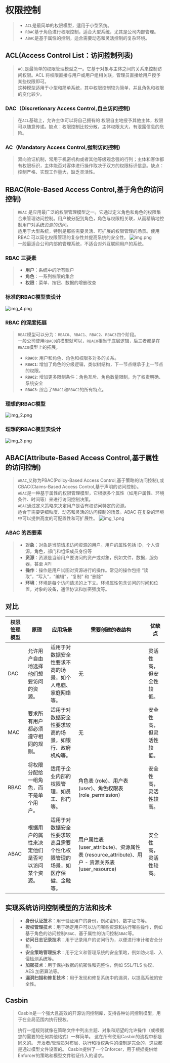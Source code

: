 # 权限控制

> - `ACL`是最简单的权限模型，适用于小型系统。
> - `RBAC`基于角色进行权限控制，适合大型系统，尤其是公司内部管理。
> - `ABAC`是基于属性的控制，适合需要动态和灵活控制的复杂环境。

## ACL(Access Control List：访问控制列表)
> `ACL`是最简单的权限管理模型之一。它基于对象与主体之间的关系来控制访问权限。ACL
> 将权限直接与用户或用户组相关联，管理员直接给用户授予某些权限即可。  
> 这种模型适用于小型和简单系统，其中权限控制较为简单，并且角色和权限的变化较少。
### DAC（Discretionary Access Control,自主访问控制)
> 在`ACL`基础上，允许主体可以将自己拥有的 权限自主地授予其他主体，权限可以随意传递。缺点：权限控制比较分散，主体权限太大，有泄露信息的危险。
### AC（Mandatory Access Control,强制访问控制)
> 双向验证机制，常用于机密机构或者其他等级观念强的行列；主体和客体都有权限标识，主体能否对客体进行操作取决于双方的权限标识信息。缺点：控制严格、实现工作量大，缺乏灵活性。

## RBAC(Role-Based Access Control,基于角色的访问控制)
> `RBAC`
> 是应用最广泛的权限管理模型之一。它通过定义角色和角色的权限集合来管理访问控制。用户被分配到角色，角色与权限相关联，从而精确地控制用户对系统资源的访问。  
> 适用于大型系统，特别是那些需要灵活、可扩展的权限管理的场景。使用 RBAC 可以简化权限管理的复杂性并提高系统的安全性。
> ![img.png](img.png)  
> 一般最适合公司内部的管理系统，不适合对外互联网用户的系统。
### RBAC 三要素
> - **用户**：系统中的所有账户
> - **角色**：一系列权限的集合
> - **权限**：菜单、按钮、数据的增删改查
### 标准的RBAC模型表设计
![img_4.png](img_4.png)
### RBAC 的深度拓展
> `RBAC`模型可以分为：`RBAC0`、`RBAC1`、`RBAC2`、`RBAC3`四个阶段。  
> 一般公司使用`RBAC0`的模型就可以，`RBAC0`相当于底层逻辑，后三者都是在`RBAC0`模型上的拓展。
> - **`RBAC0`**: 用户和角色、角色和权限多对多的关系。
> - **`RBAC1`**: 增加了角色的分级逻辑，类似树结构，下一节点继承于上一节点的权限。
> - **`RBAC2`**: 增加更多限制条件：角色互斥、角色数量限制，为了权责明确、系统安全
> - **`RBAC3`**: 综合了`RBAC1`和`RBAC2`的所有特点。
### 理想的RBAC模型
![img_2.png](img_2.png)
### 理想的RBAC模型表设计
![img_3.png](img_3.png)

## ABAC(Attribute-Based Access Control,基于属性的访问控制)
> `ABAC`,又称为PBAC(Policy-Based Access Control,基于策略的访问控制),或CBAC(Claims-Based Access
> Control,基于声明的访问控制)。  
> `ABAC`是一种基于属性的权限管理模型，它根据多个属性（如用户属性、环境条件、时间等）来进行访问控制决策。  
> `ABAC`通过定义策略来决定用户是否有权访问特定的资源。  
> 适合于需要更细粒度、动态和灵活的访问控制的场景。ABAC 在复杂的环境中可以提供高度的可配置性和可扩展性。
> ![img_1.png](img_1.png)
### ABAC 的四要素
> - **对象**：对象是当前请求访问资源的用户。用户的属性包括 ID，个人资源，角色，部门和组织成员身份等
> - **资源**：资源是当前用户要访问的资产或对象，例如文件，数据，服务器，甚至 API
> - **操作**：操作是用户试图对资源进行的操作。常见的操作包括 “读取”，“写入”，“编辑”，“复制” 和 “删除”
> - **环境**：环境是每个访问请求的上下文。环境属性包含访问的时间和位置，对象的设备，通信协议和加密强度等。

## 对比
| 权限管理模型 | 原理                      | 应用场景                                  | 需要创建的表结构                                                                     | 优缺点          |
|--------|-------------------------|---------------------------------------|------------------------------------------------------------------------------|--------------|
| DAC    | 允许用户自由地选择他们想要访问的资源。     | 适用于对数据安全性要求不高的场景，如个人电脑、家庭网络等。         | 无                                                                            | 灵活性高，但安全性较低。 |
| MAC    | 要求所有用户都必须遵守相同的规则。       | 适用于对数据安全性要求较高的场景，如银行、政府机构等。           | 无                                                                            | 安全性高，但灵活性较低。 |
| RBAC   | 将权限分配给一组角色，而不是单个用户。     | 适用于企业内部的权限管理，如员工、部门等。                 | 角色表 (role)、用户表 (user)、角色权限表 (role_permission)                                | 安全性高，灵活性较高。  |
| ABAC   | 根据用户的属性来决定他们是否可以访问某个资源。 | 适用于对数据安全性要求较高且需要个性化权限管理的场景，如医疗保健、金融等。 | 用户属性表 (user_attribute)、资源属性表 (resource_attribute)、用户 - 资源关系表 (user_resource) | 安全性高，灵活性较高。  |

## 实现系统访问控制模型的方法和技术
> - **身份认证技术**：用于验证用户的身份，例如密码、数字证书等。
> - **授权管理技术**：用于确定用户可以访问哪些资源和执行哪些操作，例如基于角色的访问控制`RBAC`、基于属性的访问控制`ABAC`等。
> - **访问日志记录技术**：用于记录用户的访问行为，以便进行审计和安全分析。
> - **安全策略管理技术**：用于定义和管理系统的安全策略，例如防火墙、入侵检测系统等。
> - **加密技术**：用于保护数据的机密性和完整性，例如 SSL/TLS 协议、AES 加密算法等。
> - **漏洞扫描和修复技术**：用于发现和修复系统中的漏洞，以提高系统的安全性。

## Casbin
> Casbin是一个强大且高效的开源访问控制库，支持各种访问控制模型，用于在全局范围内执行授权。
> 
> 执行一组规则就像在策略文件中列出主题、对象和期望的允许操作（或根据您的需要的任何其他格式）一样简单。 这在所有使用Casbin的流程中都是同义的。 开发者/管理员对布局、执行和授权条件的控制是完全的，这些都是通过模型文件设置的。 Casbin提供了一个Enforcer，用于根据提供给Enforcer的策略和模型文件验证传入的请求。
